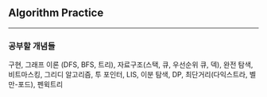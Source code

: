 ## Algorithm Practice
---

### 공부할 개념들

구현, 그래프 이론 (DFS, BFS, 트리), 자료구조(스택, 큐, 우선순위 큐, 덱), 완전 탐색, 비트마스킹, 그리디 알고리즘, 투 포인터, LIS, 이분 탐색, DP, 최단거리(다익스트라, 벨만-포드), 펜윅트리